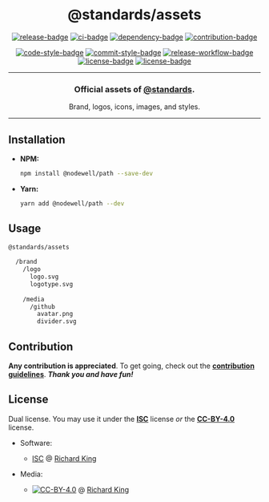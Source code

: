 <h1 align="center">
  @standards/assets  
</h1>

<!-- Badges - 1st row -->
<p align="center">
  <!-- NPM badge -->
  <a href="https://www.npmjs.com/package/@standards/assets"><img src="https://img.shields.io/npm/v/@standards/assets?color=brightgreen&style=flat-square" alt="release-badge"></a>
  <!-- CI badge -->
  <a href="https://github.com/js-standards/assets/actions?query=workflow%3Aci"><img src="https://github.com/js-standards/assets/workflows/ci/badge.svg?style=flat-square" alt="ci-badge"></a>
  <!-- Dependency badge -->
  <a href="https://libraries.io/github/js-standards/assets"><img src="https://img.shields.io/badge/dependabot-enabled-brightgreen.svg?style=flat-square" alt="dependency-badge"></a>
  <!-- Contribution badge -->
  <a href="https://github.com/js-standards/assets/blob/master/.github/CONTRIBUTING.md"><img src="https://img.shields.io/badge/PRs-welcome-brightgreen.svg?style=flat-square" alt="contribution-badge"></a>
</p>

<!-- Badges - 2nd row -->
<p align="center">
  <!-- Code style badge -->
  <a href="https://standardjs.com"><img src="https://img.shields.io/badge/style-standardjs-f1d300.svg?style=flat-square" alt="code-style-badge"></a>
  <!-- Commit style badge -->
  <a href="https://commitizen.github.io/cz-cli"><img src="https://img.shields.io/badge/commit-commitizen-fe7d37.svg?style=flat-square" alt="commit-style-badge"></a>
  <!-- Release workflow badge -->
  <a href="https://semantic-release.gitbook.io/semantic-release"><img src="https://img.shields.io/badge/release-semantic--release-e10079.svg?style=flat-square" alt="release-workflow-badge"></a>
  <!-- License badge 1 -->
  <a href="https://github.com/js-standards/assets/blob/master/LICENSE.md"><img src="https://img.shields.io/badge/license-ISC-blue.svg?style=flat-square" alt="license-badge"></a>
  <!-- License badge 2 -->
  <a href="https://github.com/js-standards/assets/blob/master/LICENSE.md#creative-commons-attribution-40-international-public-license"><img src="https://img.shields.io/badge/license-CC--BY--4.0-blue.svg?style=flat-square" alt="license-badge"></a>  
</p>

---

<h3 align="center">
  Official assets of <b><a href="https://github.com/js-standards">@standards</a></b>.
</h3>

<p align="center">
  Brand, logos, icons, images, and styles.
</p>

---

## Installation

- **NPM:**

  ```bash
  npm install @nodewell/path --save-dev
  ```

- **Yarn:**

  ```bash
  yarn add @nodewell/path --dev
  ```

## Usage

```bash
@standards/assets
  
  /brand
    /logo
      logo.svg
      logotype.svg
        
    /media
      /github
        avatar.png
        divider.svg
```

## Contribution

**Any contribution is appreciated**. To get going, check out the 
[**contribution guidelines**][url-contrib-doc]. ***Thank you and have fun!***

## License

Dual license. You may use it under the [**ISC**][url-license-isc] license *or* 
the	[**CC-BY-4.0**][url-license-cc4] license.

- Software:
  - [ISC][url-license-doc-isc] @ [Richard King](https://www.richrdkng.com)

- Media:
  - [![CC-BY-4.0][image-cc4]][url-license-doc-cc4] @ [Richard King](https://www.richrdkng.com)


  <!--- References ============================================================================ -->

  <!--- Colors -->
  [color-standards-green]: https://img.shields.io/badge/-%2369B247-69B247.svg?style=for-the-badge
  [color-standards-gray]:  https://img.shields.io/badge/-%23424344-424344.svg?style=for-the-badge
  
  <!--- Images -->
  [image-cc4]: https://i.creativecommons.org/l/by/4.0/88x31.png

  <!--- URLs -->
  [url-license-doc-isc]: https://github.com/js-standards/assets/blob/master/LICENSE.md#isc-license
  [url-license-doc-cc4]: https://github.com/js-standards/assets/blob/master/LICENSE.md#creative-commons-attribution-40-international-public-license  
  [url-license-isc]:     https://choosealicense.com/licenses/isc/
  [url-license-cc4]:     https://creativecommons.org/licenses/by/4.0/
  [url-contrib-doc]:     https://github.com/js-standards/assets/blob/master/.github/CONTRIBUTING.md
